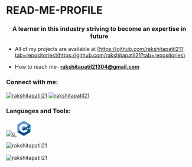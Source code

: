 # READ-ME-PROFILE
<h3 align="center">A learner in this industry striving to become an expertise in future</h3>

- All of my projects are available at [https://github.com/rakshitapatil21?tab=repositories](https://github.com/rakshitapatil21?tab=repositories)

- How to reach me- **rakshitapatil21304@gmail.com**

<h3 align="left">Connect with me:</h3>
<p align="left">
<a href="https://linkedin.com/in/rakshitapatil21" target="blank"><img align="center" src="https://raw.githubusercontent.com/rahuldkjain/github-profile-readme-generator/master/src/images/icons/Social/linked-in-alt.svg" alt="rakshitapatil21" height="30" width="40" /></a>
<a href="https://www.hackerrank.com/rakshitapatil21" target="blank"><img align="center" src="https://raw.githubusercontent.com/rahuldkjain/github-profile-readme-generator/master/src/images/icons/Social/hackerrank.svg" alt="rakshitapatil21" height="30" width="40" /></a>
</p>

<h3 align="left">Languages and Tools:</h3>
<p align="left"> <a href="https://www.cprogramming.com/" target="_blank" rel="noreferrer"> <img alt="c" width="40" height="40"/> </a> <a href="https://www.w3schools.com/cpp/" target="_blank" rel="noreferrer"> <img src="https://raw.githubusercontent.com/devicons/devicon/master/icons/cplusplus/cplusplus-original.svg" alt="cplusplus" width="40" height="40"/> </a> </p>

<p><img align="center" src="https://github-readme-stats.vercel.app/api/top-langs?username=rakshitapatil21&show_icons=true&locale=en&layout=compact" alt="rakshitapatil21" /></p>

<p><img align="center" src="https://github-readme-streak-stats.herokuapp.com/?user=rakshitapatil21&" alt="rakshitapatil21" /></p>


